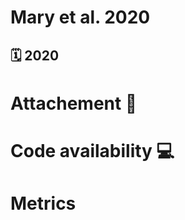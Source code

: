 # Mary et al. 2020


## 🗓️ 2020



# Attachement 📎 

# Code availability 💻
 

# Metrics


<div class='altmetric-embed' data-badge-type='donut' data-doi="10.1038/nature.2012.9872"></div>

<script type='text/javascript' src='https://d1bxh8uas1mnw7.cloudfront.net/assets/embed.js'></script>
